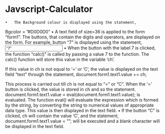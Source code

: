 # Javscript-Calculator
    •	The Background colour is displayed using the statement,
Bgcolor = ”#D0D0D0”
    •	A text field of size=36 is applied to the form “form1”. The buttons, that contain the digits and operators, are displayed on the form. For example, button “7” is displayed using the statement, <TD><Input type=”button” value=”7” onClick=”calc(‘7’)”>
    •	When the button with the label 7 is clicked, the function “calc()” is called by passing a value 7 to the function. The calc() function will store this value in the variable ‘ch’.

If this value in ch is not equal to ‘=’ or ‘C’, the value is displayed on the text field “text” through the statement, document.form1.text1.value += ch;

This process is carried out till ch is not equal to “=” or “C”. When the ‘=’ button is clicked, the value is stored in ch and so the statement.
document.form1.text1.value = eval(document.form1.text1.value);
is evaluated. The function eval() will evaluate the expression which is formed by the string, by converting the string to numerical values of appropriate data type. This value is then displayed in the text field.
    •	If the button “C” is clicked, ch will contain the value ‘C’, and the statement,
document.form1.text1.value = “”;
	will be executed and a blank character will be displayed in  the text field.
